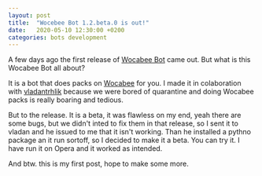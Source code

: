 ```yaml
---
layout: post
title:  "Wocebee Bot 1.2.beta.0 is out!"
date:   2020-05-10 12:30:00 +0200
categories: bots development
---
```

A few days ago the first release of [Wocabee Bot](https://bit.ly/3ffStcd) came out. But what is this Wocabee Bot all about?

It is a bot that does packs on [Wocabee](wocabee.app) for you. I made it in colaboration with [vladantrhlik](vladantrhlik.github.io) because we were bored of quarantine and doing Wocabee packs is really boaring and tedious.

But to the release. It is a beta, it was flawless on my end, yeah there are some bugs, but we didn't inted to fix them in that release, so I sent it to vladan and he issued to me that it isn't working. Than he installed a pythno package an it run sortoff, so I decided to make it a beta. You can try it. I have run it on Opera and it worked as intended.

And btw. this is my first post, hope to make some more.
